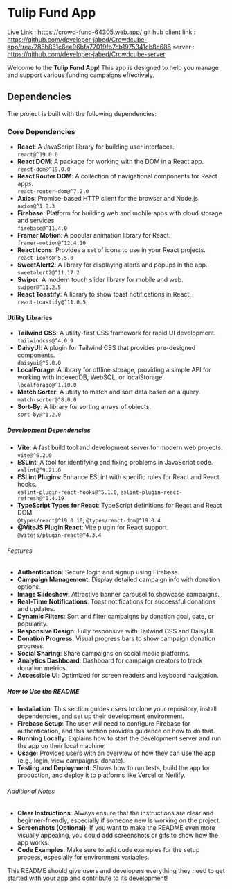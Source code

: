 # Tulip Fund App


Live Link : https://crowd-fund-64305.web.app/
git hub client link : https://github.com/developer-jabed/Crowdcube-app/tree/285b851c6ee96bfa77019fb7cb1975341cb8c686
server : https://github.com/developer-jabed/Crowdcube-server

Welcome to the **Tulip Fund App**! This app is designed to help you manage and support various funding campaigns effectively.

## Dependencies

The project is built with the following dependencies:

### Core Dependencies
- **React**: A JavaScript library for building user interfaces.  
  `react@^19.0.0`
- **React DOM**: A package for working with the DOM in a React app.  
  `react-dom@^19.0.0`
- **React Router DOM**: A collection of navigational components for React apps.  
  `react-router-dom@^7.2.0`
- **Axios**: Promise-based HTTP client for the browser and Node.js.  
  `axios@^1.8.3`
- **Firebase**: Platform for building web and mobile apps with cloud storage and services.  
  `firebase@^11.4.0`
- **Framer Motion**: A popular animation library for React.  
  `framer-motion@^12.4.10`
- **React Icons**: Provides a set of icons to use in your React projects.  
  `react-icons@^5.5.0`
- **SweetAlert2**: A library for displaying alerts and popups in the app.  
  `sweetalert2@^11.17.2`
- **Swiper**: A modern touch slider library for mobile and web.  
  `swiper@^11.2.5`
- **React Toastify**: A library to show toast notifications in React.  
  `react-toastify@^11.0.5`

#### Utility Libraries
- **Tailwind CSS**: A utility-first CSS framework for rapid UI development.  
  `tailwindcss@^4.0.9`
- **DaisyUI**: A plugin for Tailwind CSS that provides pre-designed components.  
  `daisyui@^5.0.0`
- **LocalForage**: A library for offline storage, providing a simple API for working with IndexedDB, WebSQL, or localStorage.  
  `localforage@^1.10.0`
- **Match Sorter**: A utility to match and sort data based on a query.  
  `match-sorter@^8.0.0`
- **Sort-By**: A library for sorting arrays of objects.  
  `sort-by@^1.2.0`

##### Development Dependencies
- **Vite**: A fast build tool and development server for modern web projects.  
  `vite@^6.2.0`
- **ESLint**: A tool for identifying and fixing problems in JavaScript code.  
  `eslint@^9.21.0`
- **ESLint Plugins**: Enhance ESLint with specific rules for React and React hooks.  
  `eslint-plugin-react-hooks@^5.1.0`, `eslint-plugin-react-refresh@^0.4.19`
- **TypeScript Types for React**: TypeScript definitions for React and React DOM.  
  `@types/react@^19.0.10`, `@types/react-dom@^19.0.4`
- **@ViteJS Plugin React**: Vite plugin for React support.  
  `@vitejs/plugin-react@^4.3.4`



###### Features

- **Authentication**: Secure login and signup using Firebase.
- **Campaign Management**: Display detailed campaign info with donation options.
- **Image Slideshow**: Attractive banner carousel to showcase campaigns.
- **Real-Time Notifications**: Toast notifications for successful donations and updates.
- **Dynamic Filters**: Sort and filter campaigns by donation goal, date, or popularity.
- **Responsive Design**: Fully responsive with Tailwind CSS and DaisyUI.
- **Donation Progress**: Visual progress bars to show campaign donation progress.
- **Social Sharing**: Share campaigns on social media platforms.
- **Analytics Dashboard**: Dashboard for campaign creators to track donation metrics.
- **Accessible UI**: Optimized for screen readers and keyboard navigation.


##### How to Use the README

- **Installation**: This section guides users to clone your repository, install dependencies, and set up their development environment.
- **Firebase Setup**: The user will need to configure Firebase for authentication, and this section provides guidance on how to do that.
- **Running Locally**: Explains how to start the development server and run the app on their local machine.
- **Usage**: Provides users with an overview of how they can use the app (e.g., login, view campaigns, donate).
- **Testing and Deployment**: Shows how to run tests, build the app for production, and deploy it to platforms like Vercel or Netlify.

###### Additional Notes

- **Clear Instructions**: Always ensure that the instructions are clear and beginner-friendly, especially if someone new is working on the project.
- **Screenshots (Optional)**: If you want to make the README even more visually appealing, you could add screenshots or gifs to show how the app works.
- **Code Examples**: Make sure to add code examples for the setup process, especially for environment variables.

This README should give users and developers everything they need to get started with your app and contribute to its development!


